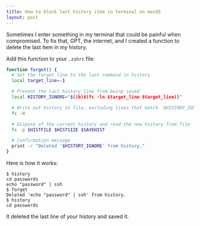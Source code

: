 ```yaml
---
title: How to block last history item in terminal on macOS 
layout: post
---
```


Sometimes I enter something in my terminal that could be painful when compromised. To fix that, GPT, the internet, and I created a function to delete the last item in my history.

Add this function to your `.zshrc` file:

```bash
function forget() {
  # Set the target line to the last command in history
  local target_line=-1

  # Prevent the last history line from being saved
  local HISTORY_IGNORE="${(b)$(fc -ln $target_line $target_line)}"

  # Write out history to file, excluding lines that match `$HISTORY_IGNORE`
  fc -W

  # Dispose of the current history and read the new history from file
  fc -p $HISTFILE $HISTSIZE $SAVEHIST

  # Confirmation message
  print -r "Deleted '$HISTORY_IGNORE' from history."
}
```

Here is how it works:

```
$ history
cd passwords
echo "password" | ssh
$ forget
Deleted 'echo "password" | ssh' from history.
$ history
cd passwords
```

It deleted the last line of your history and saved it.
